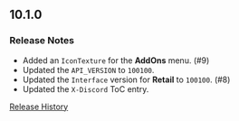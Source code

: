 ## 10.1.0

### Release Notes

- Added an `IconTexture` for the **AddOns** menu. (#9)
- Updated the `API_VERSION` to `100100`.
- Updated the `Interface` version for **Retail** to `100100`. (#8)
- Updated the `X-Discord` ToC entry.

[Release History](https://github.com/SFX-WoW/Masque_Dominos/wiki/History)
